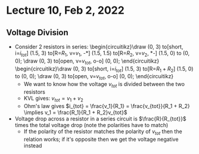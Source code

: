 # Lecture 10, Feb 2, 2022

## Voltage Division

* Consider 2 resistors in series: \begin{circuitikz}\draw (0, 3) to[short, i=$i_{tot}$] (1.5, 3) to[R=$R_1$, v=$v_1$, -*] (1.5, 1.5) to[R=$R_2$, v=$v_2$, *-] (1.5, 0) to (0, 0); \draw (0, 3) to[open, v=$v_{tot}$, o-o] (0, 0); \end{circuitikz} \begin{circuitikz}\draw (0, 3) to[short, i=$i_{tot}$] (1.5, 3) to[R=$R_1 + R_2$] (1.5, 0) to (0, 0); \draw (0, 3) to[open, v=$v_{tot}$, o-o] (0, 0); \end{circuitikz} 
	* We want to know how the voltage $v_{tot}$ is divided between the two resistors
	* KVL gives: $v_{tot} = v_1 + v_2$
	* Ohm's law gives $i_{tot} = \frac{v_1}{R_1} = \frac{v_{tot}}{R_1 + R_2} \implies v_1 = \frac{R_1}{R_1 + R_2}v_{tot}$
* Voltage drop across a resistor in a series circuit is $\frac{R}{R_{tot}}$ times the total voltage drop (note the polarities have to match)
	* If the polarity of the resistor matches the polarity of $v_{tot}$ then the relation works; if it's opposite then we get the voltage negative instead

